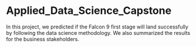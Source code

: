 # Applied_Data_Science_Capstone
In this project, we predicted if the Falcon 9 first stage will land successfully by following the data science methodology. We also summarized the results for the business stakeholders.
